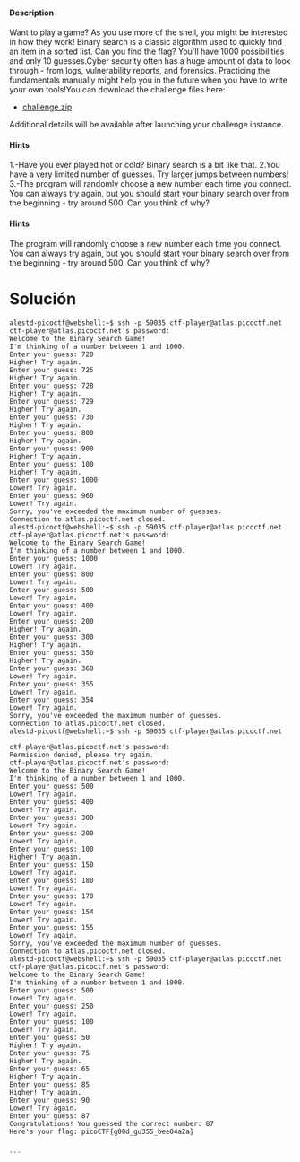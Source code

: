 #### Description

Want to play a game? As you use more of the shell, you might be interested in how they work! Binary search is a classic algorithm used to quickly find an item in a sorted list. Can you find the flag? You'll have 1000 possibilities and only 10 guesses.Cyber security often has a huge amount of data to look through - from logs, vulnerability reports, and forensics. Practicing the fundamentals manually might help you in the future when you have to write your own tools!You can download the challenge files here:

- [challenge.zip](https://artifacts.picoctf.net/c_atlas/20/challenge.zip)

Additional details will be available after launching your challenge instance.

#### Hints 
1.-Have you ever played hot or cold? Binary search is a bit like that.
2.You have a very limited number of guesses. Try larger jumps between numbers!
3.-The program will randomly choose a new number each time you connect. You can always try again, but you should start your binary search over from the beginning - try around 500. Can you think of why?

#### Hints 
The program will randomly choose a new number each time you connect. You can always try again, but you should start your binary search over from the beginning - try around 500. Can you think of why?
# Solución 

````
alestd-picoctf@webshell:~$ ssh -p 59035 ctf-player@atlas.picoctf.net
ctf-player@atlas.picoctf.net's password: 
Welcome to the Binary Search Game!
I'm thinking of a number between 1 and 1000.
Enter your guess: 720
Higher! Try again.
Enter your guess: 725
Higher! Try again.
Enter your guess: 728
Higher! Try again.
Enter your guess: 729
Higher! Try again.
Enter your guess: 730
Higher! Try again.
Enter your guess: 800
Higher! Try again.
Enter your guess: 900
Higher! Try again.
Enter your guess: 100
Higher! Try again.
Enter your guess: 1000
Lower! Try again.
Enter your guess: 960
Lower! Try again.
Sorry, you've exceeded the maximum number of guesses.
Connection to atlas.picoctf.net closed.
alestd-picoctf@webshell:~$ ssh -p 59035 ctf-player@atlas.picoctf.net
ctf-player@atlas.picoctf.net's password: 
Welcome to the Binary Search Game!
I'm thinking of a number between 1 and 1000.
Enter your guess: 1000
Lower! Try again.
Enter your guess: 800
Lower! Try again.
Enter your guess: 500
Lower! Try again.
Enter your guess: 400
Lower! Try again.
Enter your guess: 200
Higher! Try again.
Enter your guess: 300
Higher! Try again.
Enter your guess: 350
Higher! Try again.
Enter your guess: 360
Lower! Try again.
Enter your guess: 355
Lower! Try again.
Enter your guess: 354
Lower! Try again.
Sorry, you've exceeded the maximum number of guesses.
Connection to atlas.picoctf.net closed.
alestd-picoctf@webshell:~$ ssh -p 59035 ctf-player@atlas.picoctf.net

ctf-player@atlas.picoctf.net's password: 
Permission denied, please try again.
ctf-player@atlas.picoctf.net's password: 
Welcome to the Binary Search Game!
I'm thinking of a number between 1 and 1000.
Enter your guess: 500
Lower! Try again.
Enter your guess: 400
Lower! Try again.
Enter your guess: 300
Lower! Try again.
Enter your guess: 200
Lower! Try again.
Enter your guess: 100
Higher! Try again.
Enter your guess: 150
Lower! Try again.
Enter your guess: 180
Lower! Try again.
Enter your guess: 170
Lower! Try again.
Enter your guess: 154
Lower! Try again.
Enter your guess: 155
Lower! Try again.
Sorry, you've exceeded the maximum number of guesses.
Connection to atlas.picoctf.net closed.
alestd-picoctf@webshell:~$ ssh -p 59035 ctf-player@atlas.picoctf.net
ctf-player@atlas.picoctf.net's password: 
Welcome to the Binary Search Game!
I'm thinking of a number between 1 and 1000.
Enter your guess: 500
Lower! Try again.
Enter your guess: 250
Lower! Try again.
Enter your guess: 100
Lower! Try again.
Enter your guess: 50
Higher! Try again.
Enter your guess: 75
Higher! Try again.
Enter your guess: 65
Higher! Try again.
Enter your guess: 85
Higher! Try again.
Enter your guess: 90
Lower! Try again.
Enter your guess: 87
Congratulations! You guessed the correct number: 87
Here's your flag: picoCTF{g00d_gu355_bee04a2a}


```
